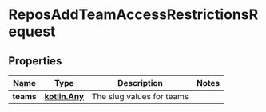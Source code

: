 
# ReposAddTeamAccessRestrictionsRequest

## Properties
Name | Type | Description | Notes
------------ | ------------- | ------------- | -------------
**teams** | [**kotlin.Any**](.md) | The slug values for teams | 



